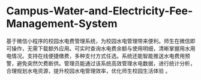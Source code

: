 # Campus-Water-and-Electricity-Fee-Management-System
基于微信小程序的校园水电费管理系统，为校园水电管理带来便利。师生在微信即可操作，无需下载额外应用。可实时查询水电费余额与使用明细，清晰掌握用水用电情况。支持在线便捷缴费，多种支付方式任选。系统还能智能推送水电费用预警，避免突然欠费断供。管理员能通过该系统高效管理水电数据，进行统计分析，合理规划水电资源，提升校园水电管理效率，优化师生校园生活体验 。 
